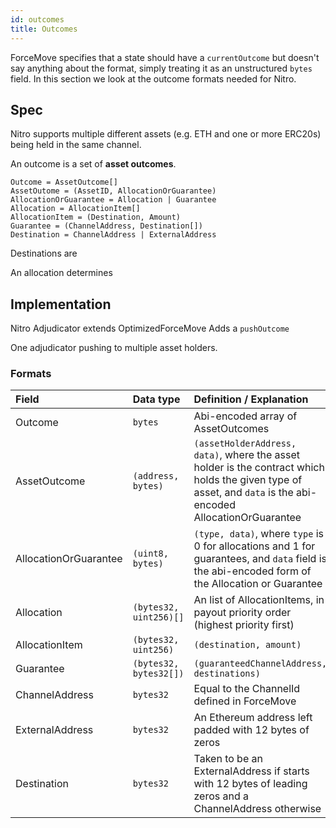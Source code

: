 ```yaml
---
id: outcomes
title: Outcomes
---
```


ForceMove specifies that a state should have a `currentOutcome` but doesn't say anything
about the format, simply treating it as an unstructured `bytes` field.
In this section we look at the outcome formats needed for Nitro.

## Spec

Nitro supports multiple different assets (e.g. ETH and one or more ERC20s) being held in the same channel.

An outcome is a set of **asset outcomes**.

```
Outcome = AssetOutcome[]
AssetOutome = (AssetID, AllocationOrGuarantee)
AllocationOrGuarantee = Allocation | Guarantee
Allocation = AllocationItem[]
AllocationItem = (Destination, Amount)
Guarantee = (ChannelAddress, Destination[])
Destination = ChannelAddress | ExternalAddress
```

Destinations are

An allocation determines

## Implementation

Nitro Adjudicator extends OptimizedForceMove
Adds a `pushOutcome`

One adjudicator pushing to multiple asset holders.

### Formats

| **Field**             | **Data type**          | **Definition / Explanation**                                                                                                                                  |
| :-------------------- | :--------------------- | :------------------------------------------------------------------------------------------------------------------------------------------------------------ |
| Outcome               | `bytes`                | Abi-encoded array of AssetOutcomes                                                                                                                            |
| AssetOutcome          | `(address, bytes)`     | `(assetHolderAddress, data)`, where the asset holder is the contract which holds the given type of asset, and `data` is the abi-encoded AllocationOrGuarantee |
| AllocationOrGuarantee | `(uint8, bytes)`       | `(type, data)`, where `type` is 0 for allocations and 1 for guarantees, and `data` field is the abi-encoded form of the Allocation or Guarantee               |
| Allocation            | `(bytes32, uint256)[]` | An list of AllocationItems, in payout priority order (highest priority first)                                                                                 |
| AllocationItem        | `(bytes32, uint256)`   | `(destination, amount)`                                                                                                                                       |
| Guarantee             | `(bytes32, bytes32[])` | `(guaranteedChannelAddress, destinations)`                                                                                                                    |
| ChannelAddress        | `bytes32`              | Equal to the ChannelId defined in ForceMove                                                                                                                   |
| ExternalAddress       | `bytes32`              | An Ethereum address left padded with 12 bytes of zeros                                                                                                        |
| Destination           | `bytes32`              | Taken to be an ExternalAddress if starts with 12 bytes of leading zeros and a ChannelAddress otherwise                                                        |
